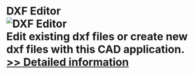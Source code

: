 # DXF Editor<br />![DXF Editor](https://mycommerce.akamaized.net/api/pimages/P300454462/BIG/300454462.JPG)<br />Edit existing dxf files or create new dxf files with this CAD application.<br />[>> Detailed information](https://secure.shareit.com/shareit/product.html?productid=300454462&affiliateid=200057808)
